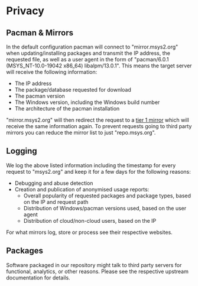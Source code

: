 # Privacy

## Pacman & Mirrors

In the default configuration pacman will connect to "mirror.msys2.org" when updating/installing packages and transmit the IP address, the requested file, as well as a user agent in the form of "pacman/6.0.1 (MSYS_NT-10.0-19042 x86_64) libalpm/13.0.1". This means the target server will receive the following information:

* The IP address
* The package/database requested for download
* The pacman version
* The Windows version, including the Windows build number
* The architecture of the pacman installation

"mirror.msys2.org" will then redirect the request to a [tier 1 mirror](./dev/mirrors.md) which will receive the same information again. To prevent requests going to third party mirrors you can reduce the mirror list to just "repo.msys.org".

## Logging

We log the above listed information including the timestamp for every request to "msys2.org" and keep it for a few days for the following reasons:

* Debugging and abuse detection
* Creation and publication of anonymised usage reports:
  * Overall popularity of requested packages and package types, based on the IP and request path
  * Distribution of Windows/pacman versions used, based on the user agent
  * Distribution of cloud/non-cloud users, based on the IP

For what mirrors log, store or process see their respective websites.

## Packages

Software packaged in our repository might talk to third party servers for functional, analytics, or other reasons. Please see the respective upstream documentation for details.
